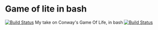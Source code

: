 # Game of lite in bash
[![Build Status](https://travis-ci.com/lewenhagen/game-of-life_bash.svg?branch=master)](https://travis-ci.com/lewenhagen/game-of-life_bash)
My take on Conway's Game Of Life, in bash
[![Build Status](https://travis-ci.com/lewenhagen/game-of-life_bash.svg?branch=master)](https://travis-ci.com/lewenhagen/game-of-life_bash)

